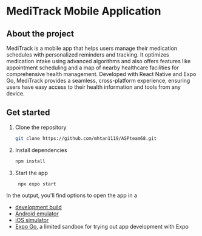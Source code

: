 # MediTrack Mobile Application

## About the project

MediTrack is a mobile app that helps users manage their medication schedules with personalized reminders and tracking. It optimizes medication intake using advanced algorithms and also offers features like appointment scheduling and a map of nearby healthcare facilities for comprehensive health management. Developed with React Native and Expo Go, MediTrack provides a seamless, cross-platform experience, ensuring users have easy access to their health information and tools from any device.

## Get started


1. Clone the repository

     ```bash
   git clone https://github.com/mhtan1119/ASPteam68.git
   ```
     
2. Install dependencies

   ```bash
   npm install
   ```

3. Start the app

   ```bash
    npx expo start
   ```

In the output, you'll find options to open the app in a

- [development build](https://docs.expo.dev/develop/development-builds/introduction/)
- [Android emulator](https://docs.expo.dev/workflow/android-studio-emulator/)
- [iOS simulator](https://docs.expo.dev/workflow/ios-simulator/)
- [Expo Go](https://expo.dev/go), a limited sandbox for trying out app development with Expo
